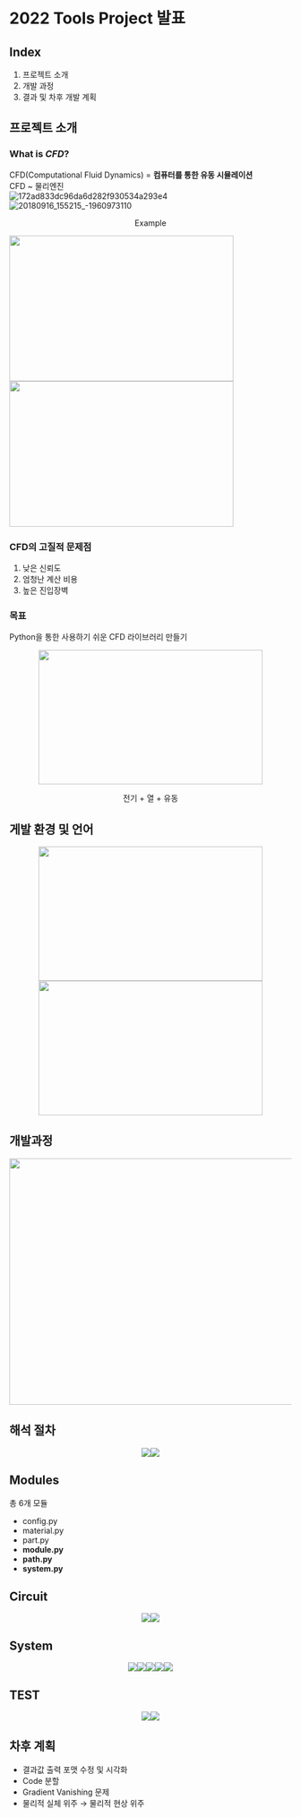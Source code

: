 # **2022 Tools Project 발표**
## **Index**
1. 프로젝트 소개
2. 개발 과정
3. 결과 및 차후 개발 계획

## **프로젝트 소개**
### **What is _CFD_?**  
CFD(Computational Fluid Dynamics) = **컴퓨터를 통한 유동 시뮬레이션**  
CFD ~ 물리엔진  
![172ad833dc96da6d282f930534a293e4](https://user-images.githubusercontent.com/97779416/188765074-ad3edbdf-9c97-4d3c-b633-24c012787413.gif)
![20180916_155215_-1960973110](https://user-images.githubusercontent.com/97779416/188765076-685fc50c-43b7-4c50-b4a7-183606a3fb78.gif)
<p align="center">Example</p>  
<a href="url"><img src="https://user-images.githubusercontent.com/97779416/188304788-2883f4b0-c4da-41f1-be60-e100270023df.png" width="400" height="260"><img src="https://user-images.githubusercontent.com/97779416/188305226-a736a695-0a32-427e-862a-89638e69b472.PNG" width="400" height="260"></a> 
  
### **CFD의 고질적 문제점**
1. 낮은 신뢰도
2. 엄청난 계산 비용
3. 높은 진입장벽

### **목표**
Python을 통한 사용하기 쉬운 CFD 라이브러리 만들기
<p align="center"><a href="url"><img src="https://user-images.githubusercontent.com/97779416/188045873-8481adb2-3656-49a1-9578-517262de2f48.jpg" width="400" height="240"></a></p>
<p align="center">전기 + 열 + 유동</p>

## **게발 환경 및 언어**
<p align="center"><a href="url"><img src="https://user-images.githubusercontent.com/97779416/188306109-81e655a6-344e-4bc5-ab17-ed4d25b7fe64.png" width="400" height="240"><img src="https://user-images.githubusercontent.com/97779416/188306189-fbfa893b-b3d8-4e9b-a593-06185bd7ba0c.png" width="400" height="240"></a></p>


## **개발과정**
<p align="center"><a href="url"><img src="https://user-images.githubusercontent.com/97779416/188415468-1a2fa1ba-4a93-48cd-aa0e-9f75a7048e3f.PNG" width="800" height="440"></a></p> 


## **해석 절차**
<p align="center"><a href="url"><img src="https://user-images.githubusercontent.com/97779416/188811089-4e550b90-91ea-427d-acc5-d9f5e18d3f5d.PNG"><img src="https://user-images.githubusercontent.com/97779416/188811094-d93563ac-6aed-4c94-91a6-228c88c9a73c.PNG"></a></p>

## **Modules**
총 6개 모듈
* config.py
* material.py
* part.py
* **module.py**
* **path.py**
* **system.py**

## **Circuit**
<p align="center"><a href="url"><img src="https://user-images.githubusercontent.com/97779416/188554456-80f0b0aa-0500-4278-89fa-ad45cb5d2640.PNG"><img src="https://user-images.githubusercontent.com/97779416/188554457-d246af4f-fa6f-4142-98a9-9c13ca5e2759.PNG"></a></p>

## **System**
<p align="center"><a href="url"><img src="https://user-images.githubusercontent.com/97779416/188554487-9add47d5-93c9-4697-af76-fdccfd4bfc06.PNG"><img src="https://user-images.githubusercontent.com/97779416/188554489-90268b8c-374b-491a-b331-11ff1eab7666.PNG"><img src="https://user-images.githubusercontent.com/97779416/188554490-2df0f02c-e391-416d-83b5-e4ed1e02fb55.PNG"><img src="https://user-images.githubusercontent.com/97779416/188554492-5b23bd59-5bda-46fd-b612-7bfcefa64376.PNG"><img src="https://user-images.githubusercontent.com/97779416/188554496-c7e0e882-b319-4c59-aa63-fe1566ebc9d4.PNG"></a></p>

## **TEST**
<p align="center"><img src="https://user-images.githubusercontent.com/97779416/188593667-5ed93599-656d-4911-a8c7-be6d1c560b67.PNG"><a href="url"><img src="https://user-images.githubusercontent.com/97779416/188591819-53a15f12-7b78-4e83-a57d-489d5f0bb609.PNG"></a></p>

## **차후 계획**
* 결과값 출력 포맷 수정 및 시각화
* Code 분할
* Gradient Vanishing 문제
* 물리적 실체 위주 &rarr; 물리적 현상 위주
